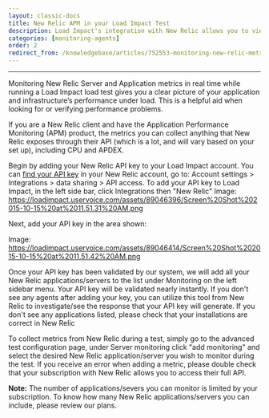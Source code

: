 ```yaml
---
layout: classic-docs
title: New Relic APM in your Load Impact Test
description: Load Impact's integration with New Relic allows you to view data from New Relic's APM.
categories: [monitoring-agents]
order: 2
redirect_from: /knowledgebase/articles/752553-monitoring-new-relic-metrics-while-running-a-load
---
```


***

Monitoring New Relic Server and Application metrics in real time while running a Load Impact load test gives you a clear picture of your application and infrastructure’s performance under load. This is a helpful aid when looking for or verifying performance problems.

If you are a New Relic client and have the Application Performance Monitoring (APM) product, the metrics you can collect anything that New Relic exposes through their API (which is a lot, and will vary based on your set up), including CPU and APDEX.

Begin by adding your New Relic API key to your Load Impact account. You can [find your API key](https://docs.newrelic.com/docs/apis/rest-api-v2/requirements/rest-api-key) in your New Relic account, go to: Account settings > Integrations > data sharing > API access. To add your API key to Load Impact, in the left side bar, click Integrations then "New Relic"
Image: https://loadimpact.uservoice.com/assets/89046396/Screen%20Shot%202015-10-15%20at%2011.51.31%20AM.png

Next, add your API key in the area shown:

Image: https://loadimpact.uservoice.com/assets/89046414/Screen%20Shot%202015-10-15%20at%2011.51.42%20AM.png

Once your API key has been validated by our system, we will add all your New Relic applications/servers to the list under Monitoring on the left sidebar menu. Your API key will be validated nearly instantly.  If you don't see any agents after adding your key, you can utilize this tool from New Relic to investigate/see the response that your API key will generate. If you don't see any applications listed, please check that your installations are correct in New Relic

To collect metrics from New Relic during a test, simply go to the advanced test configuration page, under Server monitoring click "add monitoring" and select the desired New Relic application/server you wish to monitor during the test. If you receive an error when adding a metric, please double check that your subscription with New Relic allows you to access their full API.

**Note:** The number of applications/severs you can monitor is limited by your subscription. To know how many New Relic applications/servers you can include, please review our plans.
